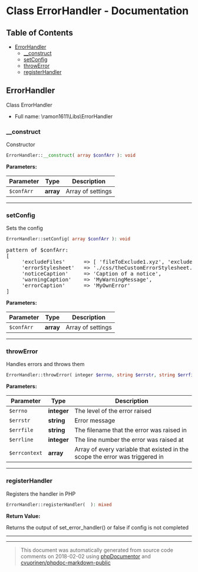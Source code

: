 # Class ErrorHandler - Documentation

## Table of Contents

* [ErrorHandler](#errorhandler)
    * [__construct](#__construct)
    * [setConfig](#setconfig)
    * [throwError](#throwerror)
    * [registerHandler](#registerhandler)

## ErrorHandler

Class ErrorHandler



* Full name: \ramon1611\Libs\ErrorHandler


### __construct

Constructor

```php
ErrorHandler::__construct( array $confArr ): void
```




**Parameters:**

| Parameter | Type | Description |
|-----------|------|-------------|
| `$confArr` | **array** | Array of settings |




---

### setConfig

Sets the config

```php
ErrorHandler::setConfig( array $confArr ): void
```

<pre>pattern of $confArr:
[
     'excludeFiles'      => [ 'fileToExclude1.xyz', 'excludeMe2.php' ],
     'errorStylesheet'   => './css/theCustomErrorStylesheet.css',       # Must be a valid path on HTML-level
     'noticeCaption'     => 'Caption of a notice',
     'warningCaption'    => 'MyWarningMessage',
     'errorCaption'      => 'MyOwnError'
]</pre>


**Parameters:**

| Parameter | Type | Description |
|-----------|------|-------------|
| `$confArr` | **array** | Array of settings |




---

### throwError

Handles errors and throws them

```php
ErrorHandler::throwError( integer $errno, string $errstr, string $errfile, integer $errline, array $errcontext ): boolean
```




**Parameters:**

| Parameter | Type | Description |
|-----------|------|-------------|
| `$errno` | **integer** | The level of the error raised |
| `$errstr` | **string** | Error message |
| `$errfile` | **string** | The filename that the error was raised in |
| `$errline` | **integer** | The line number the error was raised at |
| `$errcontext` | **array** | Array of every variable that existed in the scope the error was triggered in |




---

### registerHandler

Registers the handler in PHP

```php
ErrorHandler::registerHandler(  ): mixed
```





**Return Value:**

Returns the output of set_error_handler() or false if config is not completed



---



--------
> This document was automatically generated from source code comments on 2018-02-02 using [phpDocumentor](http://www.phpdoc.org/) and [cvuorinen/phpdoc-markdown-public](https://github.com/cvuorinen/phpdoc-markdown-public)
